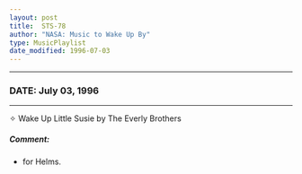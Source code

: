 ```yaml
---
layout: post
title:  STS-78
author: "NASA: Music to Wake Up By"
type: MusicPlaylist
date_modified: 1996-07-03
---
```


----
### DATE: July 03, 1996
----
✧ Wake Up Little Susie by The Everly Brothers

##### Comment:
* for Helms.
